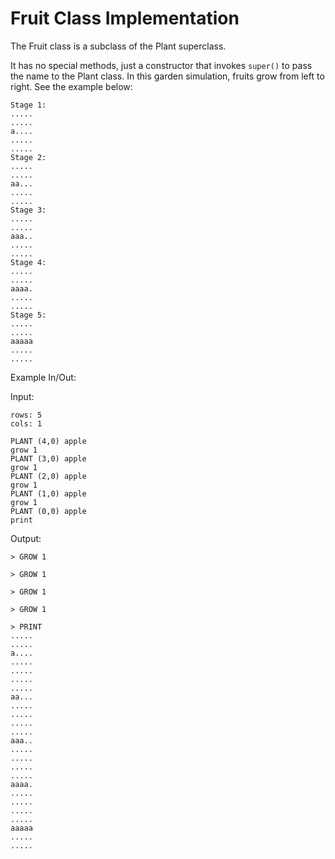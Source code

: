# Fruit Class Implementation
The Fruit class is a subclass of the Plant superclass.

It has no special methods, just a constructor that invokes `super()` to pass the name to the Plant class. In this garden simulation, fruits grow from left to right. See the example below:
```
Stage 1:
.....
.....
a....
.....
.....
Stage 2:
.....
.....
aa...
.....
.....
Stage 3:
.....
.....
aaa..
.....
.....
Stage 4:
.....
.....
aaaa.
.....
.....
Stage 5:
.....
.....
aaaaa
.....
.....
```

Example In/Out:

Input:
```
rows: 5
cols: 1

PLANT (4,0) apple
grow 1
PLANT (3,0) apple
grow 1
PLANT (2,0) apple
grow 1
PLANT (1,0) apple
grow 1
PLANT (0,0) apple
print
```

Output:
```
> GROW 1

> GROW 1

> GROW 1

> GROW 1

> PRINT
.....
.....
a....
.....
.....
.....
.....
aa...
.....
.....
.....
.....
aaa..
.....
.....
.....
.....
aaaa.
.....
.....
.....
.....
aaaaa
.....
.....
```
